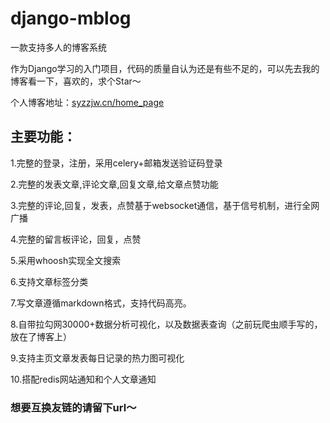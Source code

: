 # django-mblog 

一款支持多人的博客系统

作为Django学习的入门项目，代码的质量自认为还是有些不足的，可以先去我的博客看一下，喜欢的，求个Star～


个人博客地址：<a href ="https://syzzjw.cn/home_page">syzzjw.cn/home_page</a>


## 主要功能：

1.完整的登录，注册，采用celery+邮箱发送验证码登录

2.完整的发表文章,评论文章,回复文章,给文章点赞功能

3.完整的评论,回复，发表，点赞基于websocket通信，基于信号机制，进行全网广播

4.完整的留言板评论，回复，点赞

5.采用whoosh实现全文搜索

6.支持文章标签分类

7.写文章遵循markdown格式，支持代码高亮。

8.自带拉勾网30000+数据分析可视化，以及数据表查询（之前玩爬虫顺手写的，放在了博客上）

9.支持主页文章发表每日记录的热力图可视化

10.搭配redis网站通知和个人文章通知




### 想要互换友链的请留下url～
